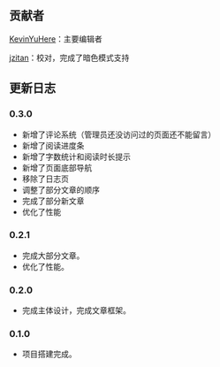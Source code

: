 ## 贡献者

[KevinYuHere](https://github.com/KevinYuHere)：主要编辑者

[jzitan](https://github.com/jzitan)：校对，完成了暗色模式支持

## 更新日志

### 0.3.0

- 新增了评论系统（管理员还没访问过的页面还不能留言）
- 新增了阅读进度条
- 新增了字数统计和阅读时长提示
- 新增了页面底部导航
- 移除了日志页
- 调整了部分文章的顺序
- 完成了部分新文章
- 优化了性能

### 0.2.1

- 完成大部分文章。
- 优化了性能。

### 0.2.0

- 完成主体设计，完成文章框架。

### 0.1.0

- 项目搭建完成。
